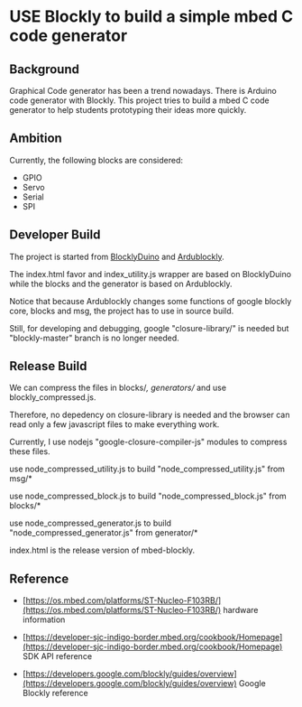# USE Blockly to build a simple mbed C code generator

## Background

Graphical Code generator has been a trend nowadays. There is Arduino code generator with Blockly. This project tries to build
a mbed C code generator to help students prototyping their ideas more quickly.

## Ambition

Currently, the following blocks are considered:

   * GPIO
   * Servo
   * Serial
   * SPI

## Developer Build

The project is started from [BlocklyDuino](https://github.com/BlocklyDuino/BlocklyDuino) and [Ardublockly](https://github.com/carlosperate/ardublockly).

The index.html favor and index_utility.js wrapper are based on BlocklyDuino while the blocks and the generator is based on Ardublockly.

Notice that because Ardublockly changes some functions of google blockly core, blocks and msg, the project has to use in source build. 

Still, for developing and debugging, google "closure-library/" is needed but "blockly-master" branch is no longer needed.

## Release Build

We can compress the files in blocks/*, generators/* and use blockly_compressed.js. 

Therefore, no depedency on closure-library is needed and the browser can read only a few javascript files to make everything work.

Currently, I use nodejs "google-closure-compiler-js" modules to compress these files.

use node_compressed_utility.js to build "node_compressed_utility.js" from msg/*

use node_compressed_block.js to build "node_compressed_block.js" from blocks/*

use node_compressed_generator.js to build "node_compressed_generator.js" from generator/*

index.html is the release version of mbed-blockly.

## Reference
 
* [https://os.mbed.com/platforms/ST-Nucleo-F103RB/](https://os.mbed.com/platforms/ST-Nucleo-F103RB/) hardware information

* [https://developer-sjc-indigo-border.mbed.org/cookbook/Homepage](https://developer-sjc-indigo-border.mbed.org/cookbook/Homepage) SDK API reference

* [https://developers.google.com/blockly/guides/overview](https://developers.google.com/blockly/guides/overview) Google Blockly reference